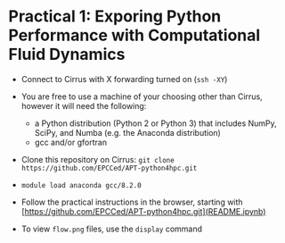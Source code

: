 # Practical 1: Exporing Python Performance with Computational Fluid Dynamics

- Connect to Cirrus with X forwarding turned on (`ssh -XY`)
- You are free to use a machine of your choosing other than Cirrus, however it will need the following:
  - a Python distribution (Python 2 or Python 3) that includes NumPy, SciPy, and Numba (e.g. the Anaconda distribution)
  - gcc and/or gfortran

- Clone this repository on Cirrus: `git clone https://github.com/EPCCed/APT-python4hpc.git`
- `module load anaconda gcc/8.2.0`
- Follow the practical instructions in the browser, starting with [https://github.com/EPCCed/APT-python4hpc.git](README.ipynb)
- To view `flow.png` files, use the `display` command

